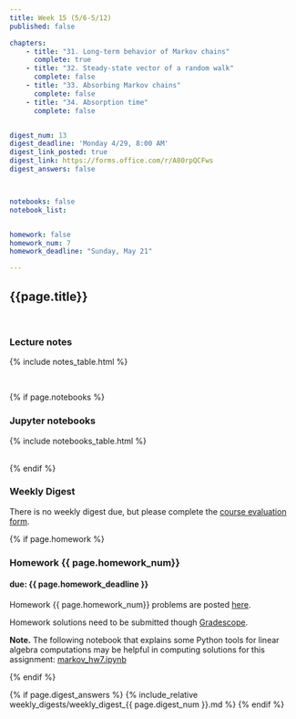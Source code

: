 ```yaml
---
title: Week 15 (5/6-5/12)
published: false

chapters:
    - title: "31. Long-term behavior of Markov chains"
      complete: true
    - title: "32. Steady-state vector of a random walk"
      complete: false
    - title: "33. Absorbing Markov chains"
      complete: false
    - title: "34. Absorption time"
      complete: false


digest_num: 13
digest_deadline: 'Monday 4/29, 8:00 AM'
digest_link_posted: true
digest_link: https://forms.office.com/r/A80rpQCFws
digest_answers: false



notebooks: false
notebook_list:


homework: false
homework_num: 7
homework_deadline: "Sunday, May 21"

---
```


<style>
    ul {
        padding-left: 20px;
    }
</style>


## {{page.title}}

<br/>

### Lecture notes

{% include notes_table.html %}

<br/>

{% if page.notebooks %}
### Jupyter notebooks

{% include notebooks_table.html %}

<br/>
{% endif %}



### Weekly Digest

There is no weekly digest due, but please complete the
[course evaluation form]( https://www.buffalo.edu/content/www/course-evaluation.html).


{% if page.homework %}
### Homework {{ page.homework_num}}
#### due: {{ page.homework_deadline }}

Homework {{ page.homework_num}} problems are posted <a href="{{ site.baseurl }}/assets/homework/hw_{{ page.homework_num }}.pdf" target="_blank">here</a>.

Homework solutions need to be submitted though [Gradescope](https://www.gradescope.com/).

**Note.** The following notebook that explains some Python tools for linear algebra computations may
be helpful in computing solutions for this assignment:
 <a href="{{site.baseurl}}/assets/notebooks/markov_hw7.ipynb" target="_blank">markov_hw7.ipynb</a>

{% endif %}



{% if page.digest_answers %}
{% include_relative weekly_digests/weekly_digest_{{ page.digest_num }}.md %}
{% endif %}